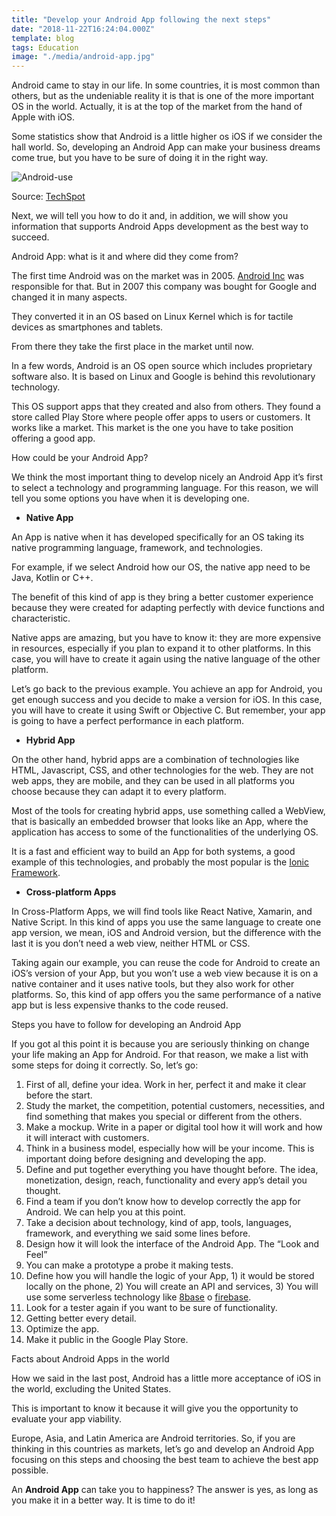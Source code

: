 ```yaml
---
title: "Develop your Android App following the next steps"
date: "2018-11-22T16:24:04.000Z"
template: blog
tags: Education
image: "./media/android-app.jpg"
---
```


Android came to stay in our life. In some countries, it is most common than others, but as the undeniable reality it is that is one of the more important OS in the world. Actually, it is at the top of the market from the hand of Apple with iOS. 

Some statistics show that Android is a little higher os iOS if we consider the hall world. So, developing an Android App can make your business dreams come true, but you have to be sure of doing it in the right way.

![Android-use](media/android-use.jpg)

Source: [TechSpot](https://www.techspot.com/news/75658-iphone-sales-help-ios-grow-us-market-share.html)

Next, we will tell you how to do it and, in addition, we will show you information that supports Android Apps development as the best way to succeed.


<title-2>Android App: what is it and where did they come from?</title-2>

The first time Android was on the market was in 2005. [Android Inc](https://www.techradar.com/news/phone-and-communications/mobile-phones/a-complete-history-of-android-470327) was responsible for that. But in 2007 this company was bought for Google and changed it in many aspects. 

They converted it in an OS based on Linux Kernel which is for tactile devices as smartphones and tablets. 

From there they take the first place in the market until now.

In a few words, Android is an OS open source which includes proprietary software also. It is based on Linux and Google is behind this revolutionary technology. 

This OS support apps that they created and also from others. They found a store called Play Store where people offer apps to users or customers. It works like a market. This market is the one you have to take position offering a good app. 


<title-3>How could be your Android App?</title-3>

We think the most important thing to develop nicely an Android App it’s first to select a technology and programming language. For this reason, we will tell you some options you have when it is developing one. 

* **Native App**

An App is native when it has developed specifically for an OS taking its native programming language, framework, and technologies. 

For example, if we select Android how our OS, the native app need to be Java, Kotlin or C++. 

The benefit of this kind of app is they bring a better customer experience because they were created for adapting perfectly with device functions and characteristic.  

Native apps are amazing, but you have to know it: they are more expensive in resources, especially if you plan to expand it to other platforms. In this case, you will have to create it again using the native language of the other platform. 

Let’s go back to the previous example. You achieve an app for Android, you get enough success and you decide to make a version for iOS. In this case, you will have to create it using Swift or Objective C. But remember, your app is going to have a perfect performance in each platform. 

* **Hybrid App** 

On the other hand, hybrid apps are a combination of technologies like HTML, Javascript, CSS, and other technologies for the web. They are not web apps, they are mobile, and they can be used in all platforms you choose because they can adapt it to every platform. 

Most of the tools for creating hybrid apps, use something called a WebView, that is basically an embedded browser that looks like an App, where the application has access to some of the functionalities of the underlying OS.

It is a fast and efficient way to build an App for both systems, a good example of this technologies, and probably the most popular is the [Ionic Framework](https://ionicframework.com/).

* **Cross-platform Apps**

In Cross-Platform Apps, we will find tools like React Native, Xamarin, and Native Script. In this kind of apps you use the same language to create one app version, we mean, iOS and Android version, but the difference with the last it is you don’t need a web view, neither HTML or CSS.

Taking again our example, you can reuse the code for Android to create an iOS’s version of your App, but you won’t use a web view because it is on a native container and it uses native tools, but they also work for other platforms. So, this kind of app offers you the same performance of a native app but is less expensive thanks to the code reused.


<title-2>Steps you have to follow for developing an Android App</title-2>

If you got al this point it is because you are seriously thinking on change your life making an App for Android. For that reason, we make a list with some steps for doing it correctly. So, let’s go: 

1. First of all, define your idea. Work in her, perfect it and make it clear before the start. 
2. Study the market, the competition, potential customers, necessities, and find something that makes you special or different from the others. 
3. Make a mockup. Write in a paper or digital tool how it will work and how it will interact with customers. 
4. Think in a business model, especially how will be your income. This is important doing before designing and developing the app.
5. Define and put together everything you have thought before. The idea, monetization, design, reach, functionality and every app’s detail you thought.
6. Find a team if you don’t know how to develop correctly the app for Android. We can help you at this point.
7. Take a decision about technology, kind of app, tools, languages, framework, and everything we said some lines before. 
8. Design how it will look the interface of the Android App. The “Look and Feel”
9. You can make a prototype a probe it making tests.
10. Define how you will handle the logic of your App, 1) it would be stored locally on the phone, 2) You will create an API and services, 3) You will use some serverless technology like [8base](https://www.8base.com/) o [firebase](https://firebase.google.com/).
11. Look for a tester again if you want to be sure of functionality. 
12. Getting better every detail. 
13. Optimize the app.
14. Make it public in the Google Play Store.

<title-4>Facts about Android Apps in the world</title-4>

How we said in the last post, Android has a little more acceptance of iOS in the world, excluding the United States. 

This is important to know it because it will give you the opportunity to evaluate your app viability. 

Europe, Asia, and Latin America are Android territories. So, if you are thinking in this countries as markets, let’s go and develop an Android App focusing on this steps and choosing the best team to achieve the best app possible. 

An **Android App** can take you to happiness? The answer is yes, as long as you make it in a better way. It is time to do it!


